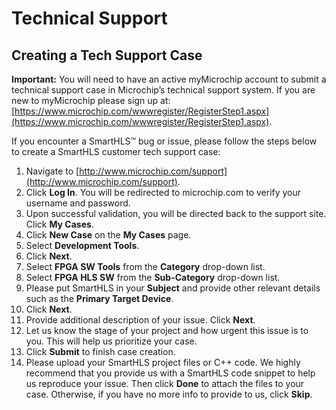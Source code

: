 # Technical Support

## Creating a Tech Support Case

**Important:** You will need to have an active myMicrochip account to submit a technical support case in Microchip’s technical support system. If you are new to myMicrochip please sign up at: [https://www.microchip.com/wwwregister/RegisterStep1.aspx](https://www.microchip.com/wwwregister/RegisterStep1.aspx).

If you encounter a SmartHLS™ bug or issue, please follow the steps below to create a SmartHLS customer tech support case:

1.  Navigate to [http://www.microchip.com/support](http://www.microchip.com/support).
2.  Click **Log In**. You will be redirected to microchip.com to verify your username and password.
3.  Upon successful validation, you will be directed back to the support site. Click **My Cases**.
4.  Click **New Case** on the **My Cases** page.
5.  Select **Development Tools**.
6.  Click **Next**.
7.  Select **FPGA SW Tools** from the **Category** drop-down list.
8.  Select **FPGA HLS SW** from the **Sub-Category** drop-down list.
9.  Please put SmartHLS in your **Subject** and provide other relevant details such as the **Primary Target Device**.
10. Click **Next**.
11. Provide additional description of your issue. Click **Next**.
12. Let us know the stage of your project and how urgent this issue is to you. This will help us prioritize your case.
13. Click **Submit** to finish case creation.
14. Please upload your SmartHLS project files or C++ code. We highly recommend that you provide us with a SmartHLS code snippet to help us reproduce your issue. Then click **Done** to attach the files to your case. Otherwise, if you have no more info to provide to us, click **Skip**.

